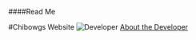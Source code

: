 ####Read Me


#Chibowgs Website
![Developer](https://i1.sndcdn.com/avatars-000061437306-ifytp2-t500x500.jpg)
[About the Developer](https://www.facebook.com/ranitpaolo/)